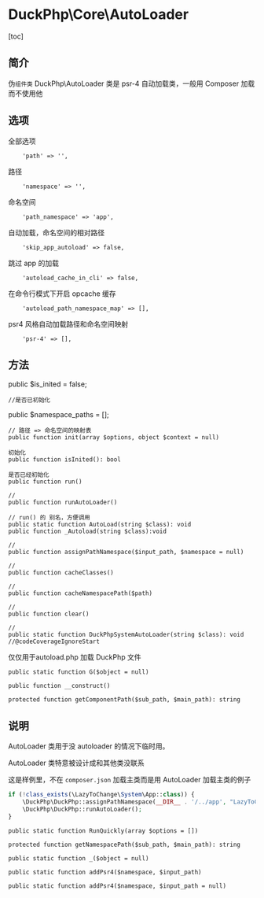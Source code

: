 # DuckPhp\Core\AutoLoader
[toc]

## 简介
伪`组件类` DuckPhp\AutoLoader 类是 psr-4 自动加载类，一般用 Composer 加载而不使用他

## 选项
全部选项

        'path' => '',
路径

        'namespace' => '',
命名空间

        'path_namespace' => 'app',
自动加载，命名空间的相对路径

        'skip_app_autoload' => false,
跳过 app 的加载

        'autoload_cache_in_cli' => false,
在命令行模式下开启 opcache 缓存

        'autoload_path_namespace_map' => [],
psr4 风格自动加载路径和命名空间映射

        'psr-4' => [],

## 方法
public $is_inited = false;

    //是否已初始化
public $namespace_paths = [];

    // 路径 => 命名空间的映射表
    public function init(array $options, object $context = null)

    初始化
    public function isInited(): bool

    是否已经初始化
    public function run()

    //
    public function runAutoLoader()

    // run() 的 别名，方便调用
    public static function AutoLoad(string $class): void
    public function _Autoload(string $class):void

    //
    public function assignPathNamespace($input_path, $namespace = null)

    //
    public function cacheClasses()

    //
    public function cacheNamespacePath($path)

    //
    public function clear()

    //
    public static function DuckPhpSystemAutoLoader(string $class): void //@codeCoverageIgnoreStart
仅仅用于autoload.php 加载 DuckPhp 文件
    
    public static function G($object = null)

    public function __construct()

    protected function getComponentPath($sub_path, $main_path): string


## 说明

AutoLoader 类用于没 autoloader 的情况下临时用。

AutoLoader 类特意被设计成和其他类没联系

这是样例里，不在 `composer.json` 加载主类而是用 AutoLoader 加载主类的例子
```php
if (!class_exists(\LazyToChange\System\App::class)) {
    \DuckPhp\DuckPhp::assignPathNamespace(__DIR__ . '/../app', "LazyToChange\\"); 
    \DuckPhp\DuckPhp::runAutoLoader();
}
```



    public static function RunQuickly(array $options = [])

    protected function getNamespacePath($sub_path, $main_path): string

    public static function _($object = null)

    public static function addPsr4($namespace, $input_path)

    public static function addPsr4($namespace, $input_path = null)

